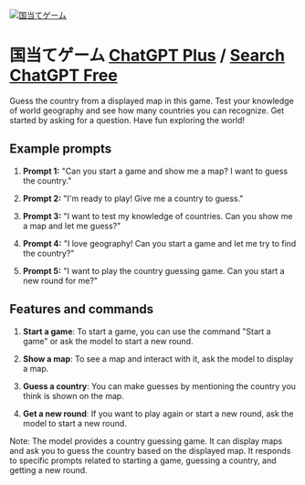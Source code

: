 
[![国当てゲーム](https://files.oaiusercontent.com/file-wvDEGSodHaIKSJ0iEU0iNqlS?se=2123-10-17T10%3A47%3A49Z&sp=r&sv=2021-08-06&sr=b&rscc=max-age%3D31536000%2C%20immutable&rscd=attachment%3B%20filename%3D6c335592-3613-4130-9e7f-141e487c811f.png&sig=WICUo%2BLPyvbZpnXYOoW/I3b%2BA70YOU07wRVP5ASZdM4%3D)](https://chat.openai.com/g/g-O8U1WeYgv-guo-dang-tegemu)

# 国当てゲーム [ChatGPT Plus](https://chat.openai.com/g/g-O8U1WeYgv-guo-dang-tegemu) / [Search ChatGPT Free](https://gptcall.net/index.html#/?search=%E5%9B%BD%E5%BD%93%E3%81%A6%E3%82%B2%E3%83%BC%E3%83%A0)

Guess the country from a displayed map in this game. Test your knowledge of world geography and see how many countries you can recognize. Get started by asking for a question. Have fun exploring the world!

## Example prompts

1. **Prompt 1:** "Can you start a game and show me a map? I want to guess the country."

2. **Prompt 2:** "I'm ready to play! Give me a country to guess."

3. **Prompt 3:** "I want to test my knowledge of countries. Can you show me a map and let me guess?"

4. **Prompt 4:** "I love geography! Can you start a game and let me try to find the country?"

5. **Prompt 5:** "I want to play the country guessing game. Can you start a new round for me?"

## Features and commands

1. **Start a game**: To start a game, you can use the command "Start a game" or ask the model to start a new round.

2. **Show a map**: To see a map and interact with it, ask the model to display a map.

3. **Guess a country**: You can make guesses by mentioning the country you think is shown on the map.

4. **Get a new round**: If you want to play again or start a new round, ask the model to start a new round.

Note: The model provides a country guessing game. It can display maps and ask you to guess the country based on the displayed map. It responds to specific prompts related to starting a game, guessing a country, and getting a new round.


